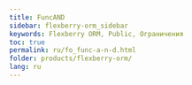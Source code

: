 ```yaml
---
title: FuncAND
sidebar: flexberry-orm_sidebar
keywords: Flexberry ORM, Public, Ограничения
toc: true
permalink: ru/fo_func-a-n-d.html
folder: products/flexberry-orm/
lang: ru
---
```


